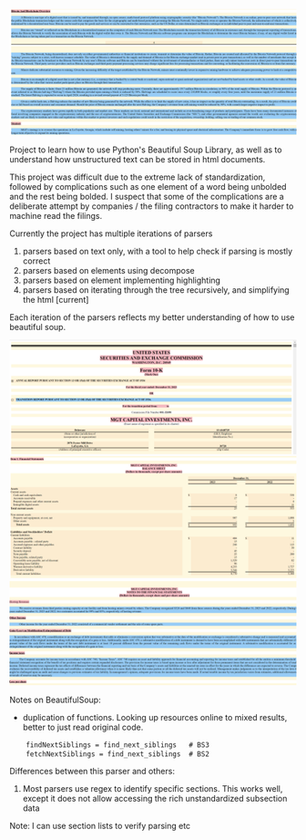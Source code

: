 ![Screenshot 1](Screenshots/1.png)

Project to learn how to use Python's Beautiful Soup Library, as well as to understand how unstructured text can be stored in html documents.

This project was difficult due to the extreme lack of standardization, followed by complications such as one element of a word being unbolded and the rest being bolded. I suspect that some of the complications are a deliberate attempt by companies / the filing contractors to make it harder to machine read the filings.

Currently the project has multiple iterations of parsers
1. parsers based on text only, with a tool to help check if parsing is mostly correct
2. parsers based on elements using decompose
3. parsers based on element implementing highlighting
4. parsers based on iterating through the tree recursively, and simplifying the html [current]

Each iteration of the parsers reflects my better understanding of how to use beautiful soup.

![Screenshot 1](Screenshots/header.png)
![Screenshot 1](Screenshots/2.png)
![Screenshot 1](Screenshots/3.png)


Notes on BeautifulSoup:
* duplication of functions. Looking up resources online to mixed results, better to just read original code.
```
    findNextSiblings = find_next_siblings   # BS3
    fetchNextSiblings = find_next_siblings  # BS2
```

Differences between this parser and others:
1. Most parsers use regex to identify specific sections. This works well, except it does not allow accessing the rich unstandardized subsection data

Note: I can use section lists to verify parsing etc